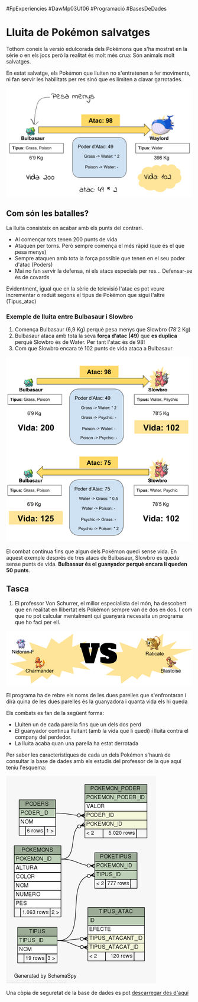 #FpExperiencies #DawMp03Uf06 #Programació #BasesDeDades

Lluita de Pokémon salvatges
==============================
Tothom coneix la versió edulcorada dels Pokémons que s'ha mostrat en la sèrie o en els jocs però la realitat és molt més crua: Són animals molt salvatges.

En estat salvatge, els Pokémon que lluiten no s'entretenen a fer moviments, ni fan servir les habilitats per res sinó que es limiten a clavar garrotades. 

![Garrotades](https://raw.githubusercontent.com/utrescu/utrescu.github.io/master/images/pokemon1.png "Garrotada!")


Com són les batalles? 
-------------------------
La lluita consisteix en acabar amb els punts del contrari. 

* Al començar tots tenen 200 punts de vida
* Ataquen per torns. Però sempre comença el més ràpid (que és el que pesa menys)
* Sempre ataquen amb tota la força possible que tenen en el seu poder d'atac (Poders)
* Mai no fan servir la defensa, ni els atacs especials per res… Defensar-se és de covards

Evidentment, igual que en la sèrie de televisió l'atac es pot veure incrementar o reduït segons el tipus de Pokémon que sigui l'altre (Tipus_atac)

### Exemple de lluita entre Bulbasaur i Slowbro

1. Comença Bulbasaur (6,9 Kg) perquè pesa menys que Slowbro (78’2 Kg)
2. Bulbasaur ataca amb tota la seva **força d’atac (49)** que **es duplica** perquè Slowbro és de Water. Per tant l'atac és de 98!
3. Com que Slowbro encara té 102 punts de vida ataca a Bulbasaur

![Batalla](https://raw.githubusercontent.com/utrescu/utrescu.github.io/master/images/pokemon2.png "Les dues primeres fases")

El combat continua fins que algun dels Pokémon quedi sense vida. En aquest exemple després de tres atacs de Bulbasaur,  Slowbro es queda sense punts de vida. **Bulbasaur és el guanyador perquè encara li queden 50 punts**.

Tasca
--------------
1. El professor Von Schurrer, el millor especialista del món, ha descobert que en realitat en llibertat els Pokémon sempre van de dos en dos. I com que no pot calcular mentalment qui guanyarà necessita un programa que ho faci per ell.

![Combat!](https://raw.githubusercontent.com/utrescu/utrescu.github.io/master/images/pokemon3.png)

El programa ha de rebre els noms de les dues parelles que s'enfrontaran i dirà quina de les dues parelles és la guanyadora i quanta vida els hi queda

Els combats es fan de la següent forma:

* Lluiten un de cada parella fins que un dels dos perd
* El guanyador continua lluitant (amb la vida que li quedi) i lluita contra el company del perdedor.
* La lluita acaba quan una parella ha estat derrotada

Per saber les característiques de cada un dels Pokémon s'haurà de consultar la base de dades amb els estudis del professor de la que aquí teniu l'esquema:

![BDD](https://raw.githubusercontent.com/utrescu/utrescu.github.io/master/images/pokemon0.png "BDD eschema")

Una còpia de seguretat de la base de dades es pot [descarregar des d'aquí](https://drive.google.com/file/d/0B1USLpQ7TipGNWNpb2ZRQTZCLTA/view?usp=sharing)
